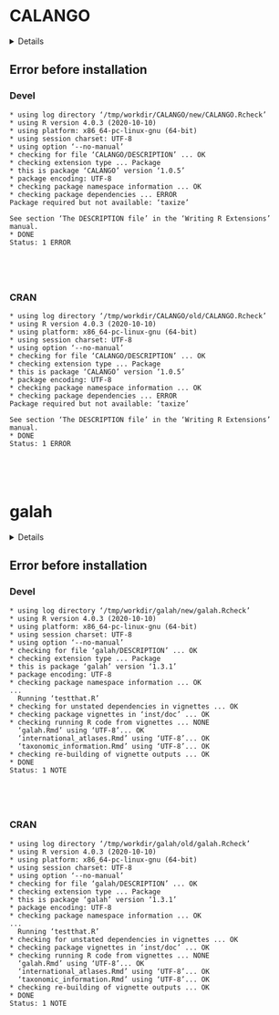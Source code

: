# CALANGO

<details>

* Version: 1.0.5
* GitHub: https://github.com/fcampelo/CALANGO
* Source code: https://github.com/cran/CALANGO
* Date/Publication: 2021-09-02 15:00:02 UTC
* Number of recursive dependencies: 174

Run `cloud_details(, "CALANGO")` for more info

</details>

## Error before installation

### Devel

```
* using log directory ‘/tmp/workdir/CALANGO/new/CALANGO.Rcheck’
* using R version 4.0.3 (2020-10-10)
* using platform: x86_64-pc-linux-gnu (64-bit)
* using session charset: UTF-8
* using option ‘--no-manual’
* checking for file ‘CALANGO/DESCRIPTION’ ... OK
* checking extension type ... Package
* this is package ‘CALANGO’ version ‘1.0.5’
* package encoding: UTF-8
* checking package namespace information ... OK
* checking package dependencies ... ERROR
Package required but not available: ‘taxize’

See section ‘The DESCRIPTION file’ in the ‘Writing R Extensions’
manual.
* DONE
Status: 1 ERROR





```
### CRAN

```
* using log directory ‘/tmp/workdir/CALANGO/old/CALANGO.Rcheck’
* using R version 4.0.3 (2020-10-10)
* using platform: x86_64-pc-linux-gnu (64-bit)
* using session charset: UTF-8
* using option ‘--no-manual’
* checking for file ‘CALANGO/DESCRIPTION’ ... OK
* checking extension type ... Package
* this is package ‘CALANGO’ version ‘1.0.5’
* package encoding: UTF-8
* checking package namespace information ... OK
* checking package dependencies ... ERROR
Package required but not available: ‘taxize’

See section ‘The DESCRIPTION file’ in the ‘Writing R Extensions’
manual.
* DONE
Status: 1 ERROR





```
# galah

<details>

* Version: 1.3.1
* GitHub: https://github.com/AtlasOfLivingAustralia/galah
* Source code: https://github.com/cran/galah
* Date/Publication: 2021-08-21 09:20:02 UTC
* Number of recursive dependencies: 165

Run `cloud_details(, "galah")` for more info

</details>

## Error before installation

### Devel

```
* using log directory ‘/tmp/workdir/galah/new/galah.Rcheck’
* using R version 4.0.3 (2020-10-10)
* using platform: x86_64-pc-linux-gnu (64-bit)
* using session charset: UTF-8
* using option ‘--no-manual’
* checking for file ‘galah/DESCRIPTION’ ... OK
* checking extension type ... Package
* this is package ‘galah’ version ‘1.3.1’
* package encoding: UTF-8
* checking package namespace information ... OK
...
  Running ‘testthat.R’
* checking for unstated dependencies in vignettes ... OK
* checking package vignettes in ‘inst/doc’ ... OK
* checking running R code from vignettes ... NONE
  ‘galah.Rmd’ using ‘UTF-8’... OK
  ‘international_atlases.Rmd’ using ‘UTF-8’... OK
  ‘taxonomic_information.Rmd’ using ‘UTF-8’... OK
* checking re-building of vignette outputs ... OK
* DONE
Status: 1 NOTE





```
### CRAN

```
* using log directory ‘/tmp/workdir/galah/old/galah.Rcheck’
* using R version 4.0.3 (2020-10-10)
* using platform: x86_64-pc-linux-gnu (64-bit)
* using session charset: UTF-8
* using option ‘--no-manual’
* checking for file ‘galah/DESCRIPTION’ ... OK
* checking extension type ... Package
* this is package ‘galah’ version ‘1.3.1’
* package encoding: UTF-8
* checking package namespace information ... OK
...
  Running ‘testthat.R’
* checking for unstated dependencies in vignettes ... OK
* checking package vignettes in ‘inst/doc’ ... OK
* checking running R code from vignettes ... NONE
  ‘galah.Rmd’ using ‘UTF-8’... OK
  ‘international_atlases.Rmd’ using ‘UTF-8’... OK
  ‘taxonomic_information.Rmd’ using ‘UTF-8’... OK
* checking re-building of vignette outputs ... OK
* DONE
Status: 1 NOTE





```
